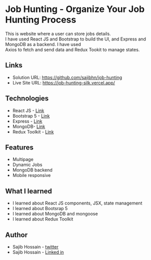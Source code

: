 # Job Hunting - Organize Your Job Hunting Process

This is website where a user can store jobs details. <br>
I have used React JS and Bootstrap to build the UI, and Express and MongoDB as a backend. I have used <br> Axios to fetch and send data and Redux Tookit to manage states. 


## Links

- Solution URL: https://github.com/sajibhn/job-hunting
- Live Site URL: https://job-hunting-silk.vercel.app/


## Technologies

- React JS - [Link](https://nextjs.org/)
- Bootstrap 5 - [Link](https://www.npmjs.com/package/node-sass)
- Express - [Link](https://swiperjs.com/)
- MongoDB- [Link](https://strapi.io/)
- Redux Toolkit - [Link](https://react-icons.github.io/react-icons/)

## Features

- Multipage
- Dynamic Jobs
- MongoDB backend
- Mobile responsive

## What I learned

- I learned about React JS components, JSX, state management
- I learned about Bootsrap 5
- I learned about MongoDB and mongoose
- I learned about Redux Toolkit

## Author

- Sajib Hossain - [twitter](https://twitter.com/sajib_hsn)
- Sajib Hossain - [Linked in](https://www.linkedin.com/in/sajib-hossain-17929b225/)
